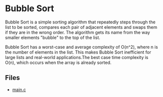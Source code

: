 # Bubble Sort

Bubble Sort is a simple sorting algorithm that repeatedly steps through the list to be sorted, compares each pair of adjacent elements and swaps them if they are in the wrong order. The algorithm gets its name from the way smaller elements "bubble" to the top of the list.

Bubble Sort has a worst-case and average complexity of O(n^2), where n is the number of elements in the list. This makes Bubble Sort inefficient for large lists and real-world applications.The best case time complexity is O(n), which occurs when the array is already sorted.

## Files

- [main.c](./main.c)
